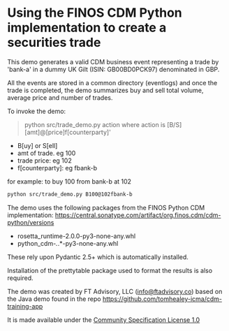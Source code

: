 # Using the FINOS CDM Python implementation to create a securities trade

This demo generates a valid CDM business event representing a trade by 'bank-a' in a dummy UK Gilt (ISIN: GB00BD0PCK97) denominated in GBP.

All the events are stored in a common directory (eventlogs) and once the trade is completed, the demo summarizes buy and sell total volume, average price and number of trades.

To invoke the demo:
> python src/trade_demo.py action where action is [B/S][amt]@[price]f[counterparty]'

- B[uy] or S[ell]
- amt of trade. eg 100
- trade price: eg 102
- f[counterparty]: eg fbank-b

for example: to buy 100 from bank-b at 102 
```sh 
python src/trade_demo.py B100@102fbank-b
```

The demo uses the following packages from the FINOS Python CDM implementation: https://central.sonatype.com/artifact/org.finos.cdm/cdm-python/versions
- rosetta_runtime-2.0.0-py3-none-any.whl
- python_cdm-*.*.*-py3-none-any.whl

These rely upon Pydantic 2.5+ which is automatically installed.

Installation of the prettytable package used to format the results is also required.  

The demo was created by FT Advisory, LLC (info@ftadvisory.co) based on the Java demo found in the repo https://github.com/tomhealey-icma/cdm-training-app

It is made available under the [Community Specification License 1.0](./LICENSE.md)  
